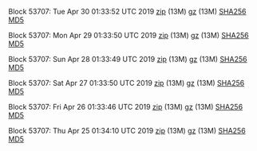 Block 53707: Tue Apr 30 01:33:52 UTC 2019 [zip](https://files.01coin.io/testnet/2019-04-30/bootstrap.dat.zip) (13M) [gz](https://files.01coin.io/testnet/2019-04-30/bootstrap.dat.tar.gz) (13M) [SHA256](https://files.01coin.io/testnet/2019-04-30/sha256.txt) [MD5](https://files.01coin.io/testnet/2019-04-30/md5.txt)

Block 53707: Mon Apr 29 01:33:50 UTC 2019 [zip](https://files.01coin.io/testnet/2019-04-29/bootstrap.dat.zip) (13M) [gz](https://files.01coin.io/testnet/2019-04-29/bootstrap.dat.tar.gz) (13M) [SHA256](https://files.01coin.io/testnet/2019-04-29/sha256.txt) [MD5](https://files.01coin.io/testnet/2019-04-29/md5.txt)

Block 53707: Sun Apr 28 01:33:49 UTC 2019 [zip](https://files.01coin.io/testnet/2019-04-28/bootstrap.dat.zip) (13M) [gz](https://files.01coin.io/testnet/2019-04-28/bootstrap.dat.tar.gz) (13M) [SHA256](https://files.01coin.io/testnet/2019-04-28/sha256.txt) [MD5](https://files.01coin.io/testnet/2019-04-28/md5.txt)

Block 53707: Sat Apr 27 01:33:50 UTC 2019 [zip](https://files.01coin.io/testnet/2019-04-27/bootstrap.dat.zip) (13M) [gz](https://files.01coin.io/testnet/2019-04-27/bootstrap.dat.tar.gz) (13M) [SHA256](https://files.01coin.io/testnet/2019-04-27/sha256.txt) [MD5](https://files.01coin.io/testnet/2019-04-27/md5.txt)

Block 53707: Fri Apr 26 01:33:46 UTC 2019 [zip](https://files.01coin.io/testnet/2019-04-26/bootstrap.dat.zip) (13M) [gz](https://files.01coin.io/testnet/2019-04-26/bootstrap.dat.tar.gz) (13M) [SHA256](https://files.01coin.io/testnet/2019-04-26/sha256.txt) [MD5](https://files.01coin.io/testnet/2019-04-26/md5.txt)

Block 53707: Thu Apr 25 01:34:10 UTC 2019 [zip](https://files.01coin.io/testnet/2019-04-25/bootstrap.dat.zip) (13M) [gz](https://files.01coin.io/testnet/2019-04-25/bootstrap.dat.tar.gz) (13M) [SHA256](https://files.01coin.io/testnet/2019-04-25/sha256.txt) [MD5](https://files.01coin.io/testnet/2019-04-25/md5.txt)
